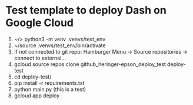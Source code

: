 # Test template to deploy Dash on Google Cloud


1) ~/> python3 -m venv .venvs/test_env
2) ~/source .venvs/test_env/bin/activate
3) If not connected to git repo: Hamburger Menu -> Source repositories -> connect to external...
4) gcloud source repos clone github_heringer-epson_deploy_test deploy-test
5) cd deploy-test/
6) pip install -r requirements.txt
7) python main.py (this is a test)
8) gcloud app deploy
